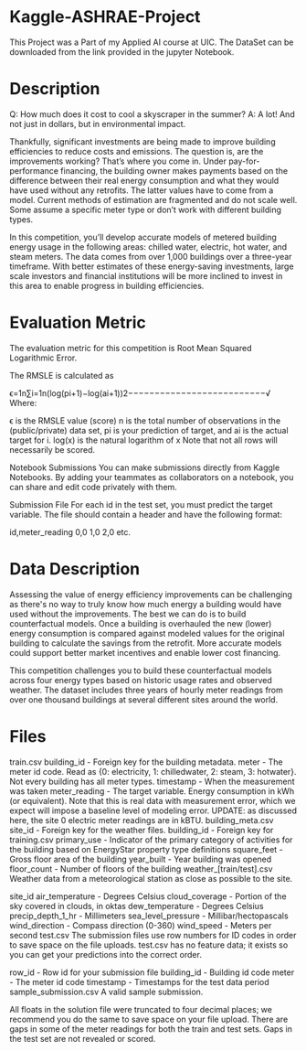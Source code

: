 # Kaggle-ASHRAE-Project
This Project was a Part of my Applied AI course at UIC.
The DataSet can be downloaded from the link provided in the jupyter Notebook.

# Description
Q: How much does it cost to cool a skyscraper in the summer?
A: A lot! And not just in dollars, but in environmental impact.

Thankfully, significant investments are being made to improve building efficiencies to reduce costs and emissions. The question is, are the improvements working? That’s where you come in. Under pay-for-performance financing, the building owner makes payments based on the difference between their real energy consumption and what they would have used without any retrofits. The latter values have to come from a model. Current methods of estimation are fragmented and do not scale well. Some assume a specific meter type or don’t work with different building types.

In this competition, you’ll develop accurate models of metered building energy usage in the following areas: chilled water, electric, hot water, and steam meters. The data comes from over 1,000 buildings over a three-year timeframe. With better estimates of these energy-saving investments, large scale investors and financial institutions will be more inclined to invest in this area to enable progress in building efficiencies.

# Evaluation Metric
The evaluation metric for this competition is Root Mean Squared Logarithmic Error.

The RMSLE is calculated as

ϵ=1n∑i=1n(log(pi+1)−log(ai+1))2−−−−−−−−−−−−−−−−−−−−−−−−−−√
Where:

ϵ is the RMSLE value (score)
n is the total number of observations in the (public/private) data set,
pi is your prediction of target, and
ai is the actual target for i.
log(x) is the natural logarithm of x
Note that not all rows will necessarily be scored.

Notebook Submissions
You can make submissions directly from Kaggle Notebooks. By adding your teammates as collaborators on a notebook, you can share and edit code privately with them.

Submission File
For each id in the test set, you must predict the target variable. The file should contain a header and have the following format:

 id,meter_reading
 0,0
 1,0
 2,0
 etc.
 
 # Data Description
 
 Assessing the value of energy efficiency improvements can be challenging as there's no way to truly know how much energy a building would have used without the improvements. The best we can do is to build counterfactual models. Once a building is overhauled the new (lower) energy consumption is compared against modeled values for the original building to calculate the savings from the retrofit. More accurate models could support better market incentives and enable lower cost financing.

This competition challenges you to build these counterfactual models across four energy types based on historic usage rates and observed weather. The dataset includes three years of hourly meter readings from over one thousand buildings at several different sites around the world.

# Files
train.csv
building_id - Foreign key for the building metadata.
meter - The meter id code. Read as {0: electricity, 1: chilledwater, 2: steam, 3: hotwater}. Not every building has all meter types.
timestamp - When the measurement was taken
meter_reading - The target variable. Energy consumption in kWh (or equivalent). Note that this is real data with measurement error, which we expect will impose a baseline level of modeling error. UPDATE: as discussed here, the site 0 electric meter readings are in kBTU.
building_meta.csv
site_id - Foreign key for the weather files.
building_id - Foreign key for training.csv
primary_use - Indicator of the primary category of activities for the building based on EnergyStar property type definitions
square_feet - Gross floor area of the building
year_built - Year building was opened
floor_count - Number of floors of the building
weather_[train/test].csv
Weather data from a meteorological station as close as possible to the site.

site_id
air_temperature - Degrees Celsius
cloud_coverage - Portion of the sky covered in clouds, in oktas
dew_temperature - Degrees Celsius
precip_depth_1_hr - Millimeters
sea_level_pressure - Millibar/hectopascals
wind_direction - Compass direction (0-360)
wind_speed - Meters per second
test.csv
The submission files use row numbers for ID codes in order to save space on the file uploads. test.csv has no feature data; it exists so you can get your predictions into the correct order.

row_id - Row id for your submission file
building_id - Building id code
meter - The meter id code
timestamp - Timestamps for the test data period
sample_submission.csv
A valid sample submission.

All floats in the solution file were truncated to four decimal places; we recommend you do the same to save space on your file upload.
There are gaps in some of the meter readings for both the train and test sets. Gaps in the test set are not revealed or scored.

